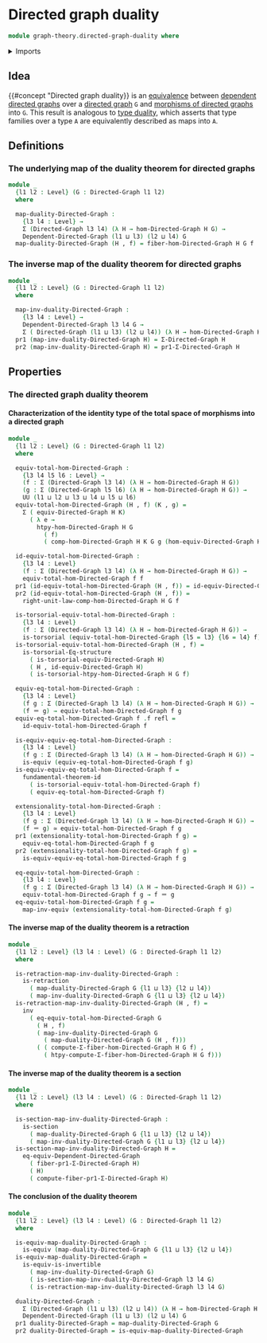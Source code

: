 # Directed graph duality

```agda
module graph-theory.directed-graph-duality where
```

<details><summary>Imports</summary>

```agda
open import foundation.dependent-pair-types
open import foundation.equivalences
open import foundation.fundamental-theorem-of-identity-types
open import foundation.identity-types
open import foundation.retractions
open import foundation.sections
open import foundation.structure-identity-principle
open import foundation.torsorial-type-families
open import foundation.universe-levels

open import graph-theory.dependent-coproducts-directed-graphs
open import graph-theory.dependent-directed-graphs
open import graph-theory.directed-graphs
open import graph-theory.equivalences-dependent-directed-graphs
open import graph-theory.equivalences-directed-graphs
open import graph-theory.fibers-morphisms-directed-graphs
open import graph-theory.morphisms-directed-graphs
```

</details>

## Idea

{{#concept "Directed graph duality}} is an [equivalence](foundation-core.equivalences.md) between [dependent directed graphs](graph-theory.dependent-directed-graphs.md) over a [directed graph](graph-theory.directed-graphs.md) `G` and [morphisms of directed graphs](graph-theory.morphisms-directed-graphs.md) into `G`. This result is analogous to [type duality](foundation.type-duality.md), which asserts that type families over a type `A` are equivalently described as maps into `A`.

## Definitions

### The underlying map of the duality theorem for directed graphs

```agda
module _
  {l1 l2 : Level} (G : Directed-Graph l1 l2)
  where

  map-duality-Directed-Graph :
    {l3 l4 : Level} →
    Σ (Directed-Graph l3 l4) (λ H → hom-Directed-Graph H G) →
    Dependent-Directed-Graph (l1 ⊔ l3) (l2 ⊔ l4) G
  map-duality-Directed-Graph (H , f) = fiber-hom-Directed-Graph H G f
```

### The inverse map of the duality theorem for directed graphs

```agda
module _
  {l1 l2 : Level} (G : Directed-Graph l1 l2)
  where

  map-inv-duality-Directed-Graph :
    {l3 l4 : Level} →
    Dependent-Directed-Graph l3 l4 G →
    Σ ( Directed-Graph (l1 ⊔ l3) (l2 ⊔ l4)) (λ H → hom-Directed-Graph H G)
  pr1 (map-inv-duality-Directed-Graph H) = Σ-Directed-Graph H
  pr2 (map-inv-duality-Directed-Graph H) = pr1-Σ-Directed-Graph H
```

## Properties

### The directed graph duality theorem

#### Characterization of the identity type of the total space of morphisms into a directed graph

```agda
module _
  {l1 l2 : Level} (G : Directed-Graph l1 l2)
  where

  equiv-total-hom-Directed-Graph :
    {l3 l4 l5 l6 : Level} →
    (f : Σ (Directed-Graph l3 l4) (λ H → hom-Directed-Graph H G))
    (g : Σ (Directed-Graph l5 l6) (λ H → hom-Directed-Graph H G)) →
    UU (l1 ⊔ l2 ⊔ l3 ⊔ l4 ⊔ l5 ⊔ l6)
  equiv-total-hom-Directed-Graph (H , f) (K , g) =
    Σ ( equiv-Directed-Graph H K)
      ( λ e →
        htpy-hom-Directed-Graph H G
          ( f)
          ( comp-hom-Directed-Graph H K G g (hom-equiv-Directed-Graph H K e)))

  id-equiv-total-hom-Directed-Graph :
    {l3 l4 : Level}
    (f : Σ (Directed-Graph l3 l4) (λ H → hom-Directed-Graph H G)) →
    equiv-total-hom-Directed-Graph f f
  pr1 (id-equiv-total-hom-Directed-Graph (H , f)) = id-equiv-Directed-Graph H
  pr2 (id-equiv-total-hom-Directed-Graph (H , f)) =
    right-unit-law-comp-hom-Directed-Graph H G f

  is-torsorial-equiv-total-hom-Directed-Graph :
    {l3 l4 : Level}
    (f : Σ (Directed-Graph l3 l4) (λ H → hom-Directed-Graph H G)) →
    is-torsorial (equiv-total-hom-Directed-Graph {l5 = l3} {l6 = l4} f)
  is-torsorial-equiv-total-hom-Directed-Graph (H , f) =
    is-torsorial-Eq-structure
      ( is-torsorial-equiv-Directed-Graph H)
      ( H , id-equiv-Directed-Graph H)
      ( is-torsorial-htpy-hom-Directed-Graph H G f)

  equiv-eq-total-hom-Directed-Graph :
    {l3 l4 : Level}
    (f g : Σ (Directed-Graph l3 l4) (λ H → hom-Directed-Graph H G)) →
    (f ＝ g) → equiv-total-hom-Directed-Graph f g
  equiv-eq-total-hom-Directed-Graph f .f refl =
    id-equiv-total-hom-Directed-Graph f

  is-equiv-equiv-eq-total-hom-Directed-Graph :
    {l3 l4 : Level}
    (f g : Σ (Directed-Graph l3 l4) (λ H → hom-Directed-Graph H G)) →
    is-equiv (equiv-eq-total-hom-Directed-Graph f g)
  is-equiv-equiv-eq-total-hom-Directed-Graph f =
    fundamental-theorem-id
      ( is-torsorial-equiv-total-hom-Directed-Graph f)
      ( equiv-eq-total-hom-Directed-Graph f)

  extensionality-total-hom-Directed-Graph :
    {l3 l4 : Level}
    (f g : Σ (Directed-Graph l3 l4) (λ H → hom-Directed-Graph H G)) →
    (f ＝ g) ≃ equiv-total-hom-Directed-Graph f g
  pr1 (extensionality-total-hom-Directed-Graph f g) =
    equiv-eq-total-hom-Directed-Graph f g
  pr2 (extensionality-total-hom-Directed-Graph f g) =
    is-equiv-equiv-eq-total-hom-Directed-Graph f g

  eq-equiv-total-hom-Directed-Graph :
    {l3 l4 : Level}
    (f g : Σ (Directed-Graph l3 l4) (λ H → hom-Directed-Graph H G)) →
    equiv-total-hom-Directed-Graph f g → f ＝ g
  eq-equiv-total-hom-Directed-Graph f g =
    map-inv-equiv (extensionality-total-hom-Directed-Graph f g)
```

#### The inverse map of the duality theorem is a retraction

```agda
module _
  {l1 l2 : Level} (l3 l4 : Level) (G : Directed-Graph l1 l2)
  where

  is-retraction-map-inv-duality-Directed-Graph :
    is-retraction
      ( map-duality-Directed-Graph G {l1 ⊔ l3} {l2 ⊔ l4})
      ( map-inv-duality-Directed-Graph G {l1 ⊔ l3} {l2 ⊔ l4})
  is-retraction-map-inv-duality-Directed-Graph (H , f) =
    inv
      ( eq-equiv-total-hom-Directed-Graph G
        ( H , f)
        ( map-inv-duality-Directed-Graph G
          ( map-duality-Directed-Graph G (H , f)))
        ( ( compute-Σ-fiber-hom-Directed-Graph H G f) ,
          ( htpy-compute-Σ-fiber-hom-Directed-Graph H G f)))
```

#### The inverse map of the duality theorem is a section

```agda
module _
  {l1 l2 : Level} (l3 l4 : Level) (G : Directed-Graph l1 l2)
  where

  is-section-map-inv-duality-Directed-Graph :
    is-section
      ( map-duality-Directed-Graph G {l1 ⊔ l3} {l2 ⊔ l4})
      ( map-inv-duality-Directed-Graph G {l1 ⊔ l3} {l2 ⊔ l4})
  is-section-map-inv-duality-Directed-Graph H =
    eq-equiv-Dependent-Directed-Graph
      ( fiber-pr1-Σ-Directed-Graph H)
      ( H)
      ( compute-fiber-pr1-Σ-Directed-Graph H)
```

#### The conclusion of the duality theorem

```agda
module _
  {l1 l2 : Level} (l3 l4 : Level) (G : Directed-Graph l1 l2)
  where

  is-equiv-map-duality-Directed-Graph :
    is-equiv (map-duality-Directed-Graph G {l1 ⊔ l3} {l2 ⊔ l4})
  is-equiv-map-duality-Directed-Graph =
    is-equiv-is-invertible
      ( map-inv-duality-Directed-Graph G)
      ( is-section-map-inv-duality-Directed-Graph l3 l4 G)
      ( is-retraction-map-inv-duality-Directed-Graph l3 l4 G)

  duality-Directed-Graph :
    Σ (Directed-Graph (l1 ⊔ l3) (l2 ⊔ l4)) (λ H → hom-Directed-Graph H G) ≃
    Dependent-Directed-Graph (l1 ⊔ l3) (l2 ⊔ l4) G
  pr1 duality-Directed-Graph = map-duality-Directed-Graph G
  pr2 duality-Directed-Graph = is-equiv-map-duality-Directed-Graph
```

